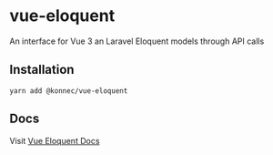 # vue-eloquent

An interface for Vue 3 an Laravel Eloquent models through API calls

## Installation

`yarn add @konnec/vue-eloquent`

## Docs

Visit [Vue Eloquent Docs](https://vue-eloquent.netlify.app/)

